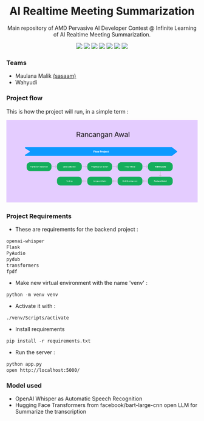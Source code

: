 <h1 align="center"> AI Realtime Meeting Summarization </h1>
<p align="center"> Main repository of AMD Pervasive AI Developer Contest @ Infinite Learning of AI Realtime Meeting Summarization. </p>

<div align="center">
    <!-- Your badges here -->
    <img src="https://img.shields.io/badge/python-3670A0?style=for-the-badge&logo=python&logoColor=ffdd54">
    <img src="https://img.shields.io/badge/jupyter-%23FA0F00.svg?style=for-the-badge&logo=jupyter&logoColor=white">
    <img src="https://img.shields.io/badge/flask-%23000.svg?style=for-the-badge&logo=flask&logoColor=white">
    <img src="https://img.shields.io/badge/TensorFlow-%23FF6F00.svg?style=for-the-badge&logo=TensorFlow&logoColor=white">
    <img src="https://img.shields.io/badge/Keras-%23D00000.svg?style=for-the-badge&logo=Keras&logoColor=white">
    <img src="https://img.shields.io/badge/bootstrap-%238511FA.svg?style=for-the-badge&logo=bootstrap&logoColor=white">
    <img src="https://img.shields.io/badge/javascript-%23323330.svg?style=for-the-badge&logo=javascript&logoColor=%23F7DF1E">
</div>

### Teams

- Maulana Malik [(sasaam)](https://github.com/sasaam)
- Wahyudi 

### Project flow
This is how the project will run, in a simple term :

<img src="static/images/flow.png"> 

### Project Requirements

- These are requirements for the backend project : 
```
openai-whisper
Flask
PyAudio
pydub
transformers
fpdf
```

- Make new virtual environment with the name 'venv' : 

```
python -m venv venv
```

- Activate it with : 

```
./venv/Scripts/activate
```

- Install requirements

```
pip install -r requirements.txt
```

- Run the server :
```
python app.py
open http://localhost:5000/
```


### Model used

- OpenAI Whisper as Automatic Speech Recognition
- Hugging Face Transformers from facebook/bart-large-cnn open LLM for Summarize the transcription